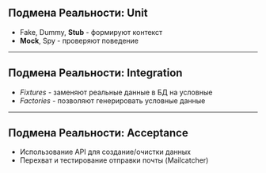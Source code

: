 ## Подмена Реальности: Unit

* Fake, Dummy, **Stub** - формируют контекст
* **Mock**, Spy - проверяют поведение

---

## Подмена Реальности: Integration

* *Fixtures* - заменяют реальные данные в БД на условные
* *Factories* - позволяют генерировать условные данные

---


## Подмена Реальности: Acceptance

* Использование API для создание/очистки данных
* Перехват и тестирование отправки почты (Mailcatcher)